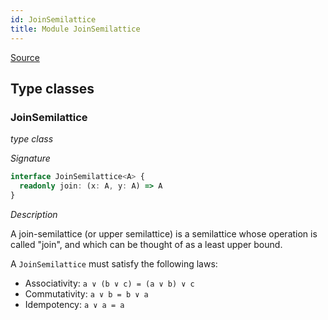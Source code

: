 ```yaml
---
id: JoinSemilattice
title: Module JoinSemilattice
---
```


[Source](https://github.com/gcanti/fp-ts/blob/master/src/JoinSemilattice.ts)

## Type classes

### JoinSemilattice

_type class_

_Signature_

```ts
interface JoinSemilattice<A> {
  readonly join: (x: A, y: A) => A
}
```

_Description_

A join-semilattice (or upper semilattice) is a semilattice whose operation is called "join", and which can be thought
of as a least upper bound.

A `JoinSemilattice` must satisfy the following laws:

* Associativity: `a ∨ (b ∨ c) = (a ∨ b) ∨ c`
* Commutativity: `a ∨ b = b ∨ a`
* Idempotency: `a ∨ a = a`
